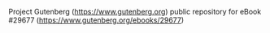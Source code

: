 Project Gutenberg (https://www.gutenberg.org) public repository for eBook #29677 (https://www.gutenberg.org/ebooks/29677)
